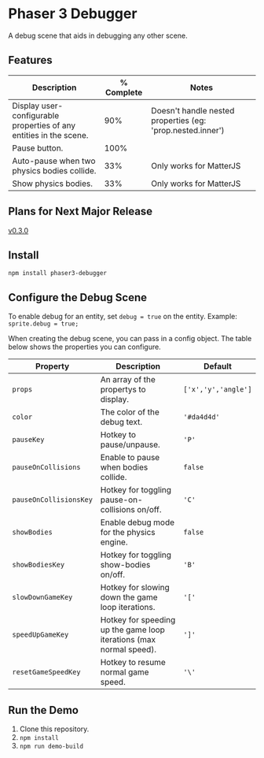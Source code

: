 # Phaser 3 Debugger
A debug scene that aids in debugging any other scene.

## Features
| Description | % Complete | Notes |
|-------------|------------|-------|
| Display user-configurable properties of any entities in the scene. | 90% | Doesn't handle nested properties (eg: 'prop.nested.inner') |
| Pause button. | 100% |  |
| Auto-pause when two physics bodies collide. | 33% | Only works for MatterJS |
| Show physics bodies. | 33% | Only works for MatterJS |

## Plans for Next Major Release
[v0.3.0](https://github.com/gooeywizard/phaser3-debugger/issues?q=is%3Aopen+is%3Aissue+milestone%3Av0.3.0)

## Install
`npm install phaser3-debugger`

## Configure the Debug Scene
To enable debug for an entity, set `debug = true` on the entity.
Example: `sprite.debug = true;`

When creating the debug scene, you can pass in a config object. The table below shows the properties you can configure.

| Property | Description | Default |
|----------|-------------|---------|
| `props` | An array of the propertys to display. | `['x','y','angle']` |
| `color` | The color of the debug text. | `'#da4d4d'` |
| `pauseKey` | Hotkey to pause/unpause. | `'P'` |
| `pauseOnCollisions` | Enable to pause when bodies collide. | `false` |
| `pauseOnCollisionsKey` | Hotkey for toggling pause-on-collisions on/off. | `'C'` |
| `showBodies` | Enable debug mode for the physics engine. | `false` |
| `showBodiesKey` | Hotkey for toggling show-bodies on/off. | `'B'` |
| `slowDownGameKey` | Hotkey for slowing down the game loop iterations. | `'['` |
| `speedUpGameKey` | Hotkey for speeding up the game loop iterations (max normal speed). | `']'` |
| `resetGameSpeedKey` | Hotkey to resume normal game speed. | `'\'` |

## Run the Demo
1) Clone this repository.
2) `npm install`
3) `npm run demo-build`
